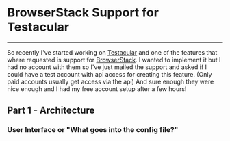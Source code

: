 # BrowserStack Support for Testacular

----

So recently I've started working on [Testacular][1] and one of the
features that where requested is support for [BrowserStack][2]. I
wanted to implement it but I had no account with them so I've just
mailed the support and asked if I could have a test account with api
access for creating this feature. (Only paid accounts usually get
access via the api) And sure enough they were nice enough and I had my
free account setup after a few hours!

## Part 1 - Architecture

### User Interface or "What goes into the config file?"



[1]: https://github.com/vojtajina/testacular
[2]: http://www.browserstack.com
